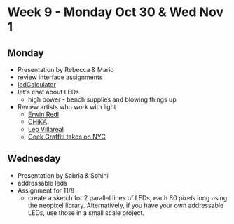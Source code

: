 # Week 9 - Monday Oct 30 & Wed Nov 1
## Monday
* Presentation by Rebecca & Mario 
* review interface assignments
* [ledCalculator](https://ledcalculator.net)
* let's chat about LEDs
  * high power - bench supplies and blowing things up
* Review artists who work with light
  * [Erwin Redl](http://www.paramedia.net/)
  * [CHiKA](https://imagima.com/)
  * [Leo Villareal](http://villareal.net/)
  * [Geek Graffiti takes on NYC](https://www.wired.com/2006/04/geek-graffiti-takes-on-new-york/)

## Wednesday
* Presentation by Sabria & Sohini
* addressable leds
* Assignment for 11/8
  * create a sketch for 2 parallel lines of LEDs, each 80 pixels long using the neopixel library. Alternatively, if you have your own addressable LEDs, use those in a small scale project. 
